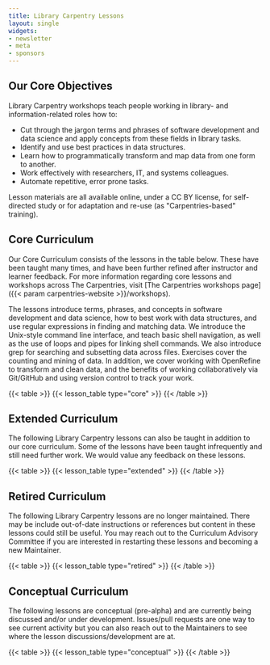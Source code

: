 ```yaml
---
title: Library Carpentry Lessons 
layout: single
widgets:
- newsletter
- meta
- sponsors
---
```




## Our Core Objectives
Library Carpentry workshops teach people working in library- and information-related roles how to:

- Cut through the jargon terms and phrases of software development and data science and apply concepts from these fields in library tasks.
- Identify and use best practices in data structures.
- Learn how to programmatically transform and map data from one form to another.
- Work effectively with researchers, IT, and systems colleagues.
- Automate repetitive, error prone tasks.

Lesson materials are all available online, under a CC BY license, for self-directed study or for adaptation and re-use (as "Carpentries-based" training).


## Core Curriculum

Our Core Curriculum consists of the lessons in the table below. These have been taught many times, and have been further refined after instructor and learner feedback. For more information regarding core lessons and workshops across The Carpentries, visit [The Carpentries workshops page]({{< param carpentries-website >}}/workshops).

The lessons introduce terms, phrases, and concepts in software development and data science, how to best work with data structures, and use regular expressions in finding and matching data. We introduce the Unix-style command line interface, and teach basic shell navigation, as well as the use of loops and pipes for linking shell commands. We also introduce grep for searching and subsetting data across files. Exercises cover the counting and mining of data. In addition, we cover working with OpenRefine to transform and clean data, and the benefits of working collaboratively via Git/GitHub and using version control to track your work.



{{< table >}}
{{< lesson_table type="core" >}}
{{< /table >}}

## Extended Curriculum

The following Library Carpentry lessons can also be taught in addition to our core curriculum. Some of the lessons have been taught infrequently and still need further work. We would value any feedback on these lessons.

{{< table >}}
{{< lesson_table type="extended" >}}
{{< /table >}}

## Retired Curriculum

The following Library Carpentry lessons are no longer maintained. There may be include out-of-date instructions or references but content in these lessons could still be useful. You may reach out to the Curriculum Advisory Committee if you are interested in restarting these lessons and becoming a new Maintainer.

{{< table >}}
{{< lesson_table type="retired" >}}
{{< /table >}}

## Conceptual Curriculum

The following lessons are conceptual (pre-alpha) and are currently being discussed and/or under development. Issues/pull requests are one way to see current activity but you can also reach out to the Maintainers to see where the lesson discussions/development are at.


{{< table >}}
{{< lesson_table type="conceptual" >}}
{{< /table >}}



